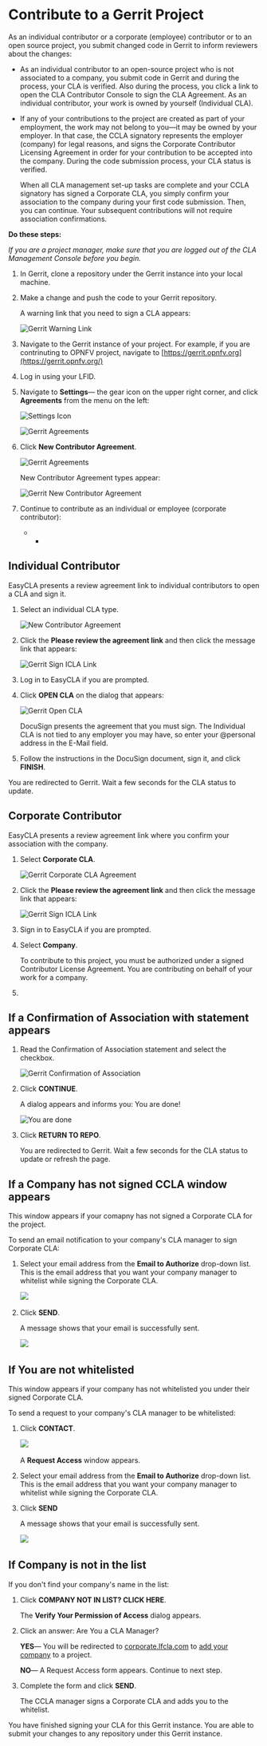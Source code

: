 # Contribute to a Gerrit Project

As an individual contributor or a corporate \(employee\) contributor or to an open source project, you submit changed code in Gerrit to inform reviewers about the changes:

* As an individual contributor to an open-source project who is not associated to a company, you submit code in Gerrit and during the process, your CLA is verified. Also during the process, you click a link to open the CLA Contributor Console to sign the CLA Agreement. As an individual contributor, your work is owned by yourself \(Individual CLA\).
* If any of your contributions to the project are created as part of your employment, the work may not belong to you—it may be owned by your employer. In that case, the CCLA signatory represents the employer \(company\) for legal reasons, and signs the Corporate Contributor Licensing Agreement in order for your contribution to be accepted into the company. During the code submission process, your CLA status is verified.

  When all CLA management set-up tasks are complete and your CCLA signatory has signed a Corporate CLA, you simply confirm your association to the company during your first code submission. Then, you can continue. Your subsequent contributions will not require association confirmations.

**Do these steps:**

_If you are a project manager, make sure that you are logged out of the CLA Management Console before you begin._

1. In Gerrit, clone a repository under the Gerrit instance into your local machine.
2. Make a change and push the code to your Gerrit repository.

   A warning link that you need to sign a CLA appears:

   ​![Gerrit Warning Link](https://firebasestorage.googleapis.com/v0/b/gitbook-28427.appspot.com/o/assets%2F-LuWIT3NfRhMt-F50U5n%2F-LuXUenJzl7sWiTp19eT%2F-LuXUiczKY9z4rRu1ABM%2Fcla-gerrit-sign-a-cla.png?generation=1574684258824057&alt=media)​

3. Navigate to the Gerrit instance of your project. For example, if you are contrinuting to OPNFV project, navigate to [https://gerrit.opnfv.org](https://gerrit.opnfv.org/)​
4. Log in using your LFID.
5. Navigate to **Settings**— the gear icon on the upper right corner, and click **Agreements** from the menu on the left:

   ​![Settings Icon](https://firebasestorage.googleapis.com/v0/b/gitbook-28427.appspot.com/o/assets%2F-LuWIT3NfRhMt-F50U5n%2F-M0sPzf_2jCD36OzVcc-%2F-M0sQ-tI90CYw2rfn6DE%2Fsettings-icon.png?generation=1582568321703096&alt=media)​

   ​![Gerrit Agreements](https://firebasestorage.googleapis.com/v0/b/gitbook-28427.appspot.com/o/assets%2F-LuWIT3NfRhMt-F50U5n%2F-M0sPzf_2jCD36OzVcc-%2F-M0sQ-tKwQX1_R0qH-25%2Fagreements.png?generation=1582568317645706&alt=media)​

6. Click **New Contributor Agreement**.

   ​![Gerrit Agreements](https://firebasestorage.googleapis.com/v0/b/gitbook-28427.appspot.com/o/assets%2F-LuWIT3NfRhMt-F50U5n%2F-M0sPzf_2jCD36OzVcc-%2F-M0sQ-tMyXANtSNlJrul%2Fagreement-link.png?generation=1582568318592032&alt=media)​

   New Contributor Agreement types appear:

   ​![Gerrit New Contributor Agreement](https://firebasestorage.googleapis.com/v0/b/gitbook-28427.appspot.com/o/assets%2F-LuWIT3NfRhMt-F50U5n%2F-M0sPzf_2jCD36OzVcc-%2F-M0sQ-tOh2CZYVupvS0a%2Fnew-contributor-agreement.png?generation=1582568319617093&alt=media)​

7. Continue to contribute as an individual or employee \(corporate contributor\):
   * * 

## Individual Contributor <a id="individual-contributor"></a>

EasyCLA presents a review agreement link to individual contributors to open a CLA and sign it.

1. Select an individual CLA type.

   ​![New Contributor Agreement](https://firebasestorage.googleapis.com/v0/b/gitbook-28427.appspot.com/o/assets%2F-LuWIT3NfRhMt-F50U5n%2F-LuXUenJzl7sWiTp19eT%2F-LuXUid9V3wWrb5qP9PT%2Fcla-gerrit-icla-type.png?generation=1574684259199163&alt=media)​

2. Click the **Please review the agreement link** and then click the message link that appears:

   ​![Gerrit Sign ICLA Link](https://firebasestorage.googleapis.com/v0/b/gitbook-28427.appspot.com/o/assets%2F-LuWIT3NfRhMt-F50U5n%2F-LuXUenJzl7sWiTp19eT%2F-LuXUidBaucdFiItVUTG%2Fcla-gerrit-icla-proceed-to-sign-cla.png?generation=1574684259240733&alt=media)​

3. Log in to EasyCLA if you are prompted.
4. Click **OPEN CLA** on the dialog that appears:

   ​![Gerrit Open CLA](https://firebasestorage.googleapis.com/v0/b/gitbook-28427.appspot.com/o/assets%2F-LuWIT3NfRhMt-F50U5n%2F-LuXUenJzl7sWiTp19eT%2F-LuXUidDStM8S4znmklP%2Fcla-gerrit-individual-cla-open-cla.png?generation=1574684263649189&alt=media)​

   DocuSign presents the agreement that you must sign. The Individual CLA is not tied to any employer you may have, so enter your @personal address in the E-Mail field.

5. Follow the instructions in the DocuSign document, sign it, and click **FINISH**.

You are redirected to Gerrit. Wait a few seconds for the CLA status to update.

## Corporate Contributor <a id="corporate-contributor"></a>

EasyCLA presents a review agreement link where you confirm your association with the company.

1. Select **Corporate CLA**.

   ​![Gerrit Corporate CLA Agreement](https://firebasestorage.googleapis.com/v0/b/gitbook-28427.appspot.com/o/assets%2F-LuWIT3NfRhMt-F50U5n%2F-M0sPzf_2jCD36OzVcc-%2F-M0sQ-tSh95a0MHJb9uA%2Fcorporate-cla.png?generation=1582568313585586&alt=media)​

2. Click the **Please review the agreement link** and then click the message link that appears:

   ​![Gerrit Sign ICLA Link](https://firebasestorage.googleapis.com/v0/b/gitbook-28427.appspot.com/o/assets%2F-LuWIT3NfRhMt-F50U5n%2F-LuXUenJzl7sWiTp19eT%2F-LuXUidBaucdFiItVUTG%2Fcla-gerrit-icla-proceed-to-sign-cla.png?generation=1574684259240733&alt=media)​

3. Sign in to EasyCLA if you are prompted.
4. Select **Company**.

   To contribute to this project, you must be authorized under a signed Contributor License Agreement. You are contributing on behalf of your work for a company.

5. 
## If a **Confirmation of Association with** statement appears <a id="if-a-confirmation-of-association-with-statement-appears"></a>

1. Read the Confirmation of Association statement and select the checkbox.

   ​![Gerrit Confirmation of Association](https://firebasestorage.googleapis.com/v0/b/gitbook-28427.appspot.com/o/assets%2F-LuWIT3NfRhMt-F50U5n%2F-LuXUenJzl7sWiTp19eT%2F-LuXUidK-TK78aOSvi1f%2Fcla-gerrit-confirmation-of-association.png?generation=1574684264057082&alt=media)​

2. Click **CONTINUE**.

   A dialog appears and informs you: You are done!

   ​![You are done](https://github.com/communitybridge/easycla/tree/725b7d86ec71a8f73ce7a3488e637b53b669bc41/.gitbook/assets/cla-github-you-are-done-1.png)​

3. Click **RETURN TO REPO**.

   You are redirected to Gerrit. Wait a few seconds for the CLA status to update or refresh the page.

## If a **Company has not signed CCLA** window appears <a id="if-a-company-has-not-signed-ccla-window-appears"></a>

This window appears if your comapny has not signed a Corporate CLA for the project.

To send an email notification to your company's CLA manager to sign Corporate CLA:

1. Select your email address from the **Email to Authorize** drop-down list. This is the email address that you want your company manager to whitelist while signing the Corporate CLA.

   ​![](https://firebasestorage.googleapis.com/v0/b/gitbook-28427.appspot.com/o/assets%2F-LuWIT3NfRhMt-F50U5n%2F-M0sPzf_2jCD36OzVcc-%2F-M0sQ-tWTupkkIt8wWdA%2Fcompany-not-signed-ccla.png?generation=1582568314578893&alt=media)​

2. Click **SEND**.

   A message shows that your email is successfully sent.

   ​![](https://github.com/communitybridge/easycla/tree/725b7d86ec71a8f73ce7a3488e637b53b669bc41/.gitbook/assets/email-to-whitelist%20%281%29.png)​

## If You are not whitelisted <a id="if-you-are-not-whitelisted"></a>

This window appears if your company has not whitelisted you under their signed Corporate CLA.

To send a request to your company's CLA manager to be whitelisted:

1. Click **CONTACT**.

   ​![](https://firebasestorage.googleapis.com/v0/b/gitbook-28427.appspot.com/o/assets%2F-LuWIT3NfRhMt-F50U5n%2F-M0sPzf_2jCD36OzVcc-%2F-M0sQ-t_FlAeFCRXtOxM%2Frequest-to-be-whitelisted.png?generation=1582568320703308&alt=media)​

   A **Request Access** window appears.

2. Select your email address from the **Email to Authorize** drop-down list. This is the email address that you want your company manager to whitelist while signing the Corporate CLA.
3. Click **SEND**

   A message shows that your email is successfully sent.

   ​![](https://firebasestorage.googleapis.com/v0/b/gitbook-28427.appspot.com/o/assets%2F-LuWIT3NfRhMt-F50U5n%2F-M0sPzf_2jCD36OzVcc-%2F-M0sQ-tY8jVOYvsL_vEM%2Femail-to-whitelist.png?generation=1582568315861854&alt=media)​

## If Company is not in the list <a id="if-company-is-not-in-the-list"></a>

If you don't find your company's name in the list:

1. Click **COMPANY NOT IN LIST? CLICK HERE**.

   The **Verify Your Permission of Access** dialog appears.

2. Click an answer: Are You a CLA Manager?

   **YES**— You will be redirected to [corporate.lfcla.com](https://corporate.lfcla.com/#/companies) to [add your company](../ccla-managers-and-ccla-signatories/add-a-company-to-a-project.md) to a project.

   **NO**— A Request Access form appears. Continue to next step.

3. Complete the form and click **SEND**.

   The CCLA manager signs a Corporate CLA and adds you to the whitelist.

You have finished signing your CLA for this Gerrit instance. You are able to submit your changes to any repository under this Gerrit instance.

